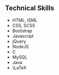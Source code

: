 ## Technical Skills

* HTML, ISML
* CSS, SCSS
* Bootstrap
* Javascript
* jQuery
* NodeJS
* C
* MySQL
* Java
* \LaTeX
